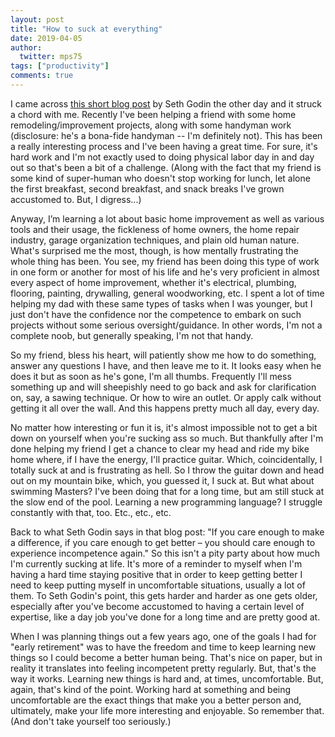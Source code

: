 ```yaml
---
layout: post
title: "How to suck at everything"
date: 2019-04-05
author:
  twitter: mps75
tags: ["productivity"]
comments: true
---
```


I came across [this short blog post](https://seths.blog/2019/03/on-feeling-incompetent/) by Seth Godin the other day and it struck a chord with me. Recently I've been helping a friend with some home remodeling/improvement projects, along with some handyman work (disclosure: he's a bona-fide handyman -- I'm definitely not). This has been a really interesting process and I've been having a great time. For sure, it's hard work and I'm not exactly used to doing physical labor day in and day out so that's been a bit of a challenge. (Along with the fact that my friend is some kind of super-human who doesn't stop working for lunch, let alone the first breakfast, second breakfast, and snack breaks I've grown accustomed to. But, I digress...)

Anyway, I’m learning a lot about basic home improvement as well as various tools and their usage, the fickleness of home owners, the home repair industry, garage organization techniques, and plain old human nature. What's surprised me the most, though, is how mentally frustrating the whole thing has been. You see, my friend has been doing this type of work in one form or another for most of his life and he's very proficient in almost every aspect of home improvement, whether it's electrical, plumbing, flooring, painting, drywalling, general woodworking, etc. I spent a lot of time helping my dad with these same types of tasks when I was younger, but I just don't have the confidence nor the competence to embark on such projects without some serious oversight/guidance. In other words, I'm not a complete noob, but generally speaking, I'm not that handy.

So my friend, bless his heart, will patiently show me how to do something, answer any questions I have, and then leave me to it. It looks easy when he does it but as soon as he's gone, I'm all thumbs. Frequently I'll mess something up and will sheepishly need to go back and ask for clarification on, say, a sawing technique. Or how to wire an outlet. Or apply calk without getting it all over the wall. And this happens pretty much all day, every day.

No matter how interesting or fun it is, it's almost impossible not to get a bit down on yourself when you're sucking ass so much. But thankfully after I'm done helping my friend I get a chance to clear my head and ride my bike home where, if I have the energy, I'll practice guitar. Which, coincidentally, I totally suck at and is frustrating as hell. So I throw the guitar down and head out on my mountain bike, which, you guessed it, I suck at. But what about swimming Masters? I've been doing that for a long time, but am still stuck at the slow end of the pool. Learning a new programming language? I struggle constantly with that, too. Etc., etc., etc.

Back to what Seth Godin says in that blog post: "If you care enough to make a difference, if you care enough to get better – you should care enough to experience incompetence again." So this isn't a pity party about how much I'm currently sucking at life. It's more of a reminder to myself when I'm having a hard time staying positive that in order to keep getting better I need to keep putting myself in uncomfortable situations, usually a lot of them. To Seth Godin's point, this gets harder and harder as one gets older, especially after you've become accustomed to having a certain level of expertise, like a day job you've done for a long time and are pretty good at.

When I was planning things out a few years ago, one of the goals I had for "early retirement" was to have the freedom and time to keep learning new things so I could become a better human being. That's nice on paper, but in reality it translates into feeling incompetent pretty regularly. But, that's the way it works. Learning new things is hard and, at times, uncomfortable. But, again, that's kind of the point. Working hard at something and being uncomfortable are the exact things that make you a better person and, ultimately, make your life more interesting and enjoyable. So remember that. (And don't take yourself too seriously.)